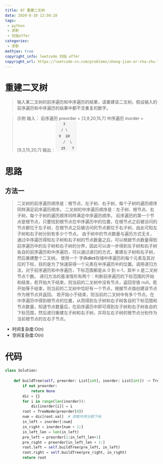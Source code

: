 ```yaml
---
title: 07 重建二叉树
data: 2020-8-10 12:50:18
tags:
 - python
 - 求职
 - 剑指offer
categories:
 - 求职
mathjax: true
copyright_info: leetcode 剑指 offer
copyright_url: https://leetcode-cn.com/problems/zhong-jian-er-cha-shu-lcof/
---
```


# 重建二叉树

> 输入某二叉树的前序遍历和中序遍历的结果，请重建该二叉树。假设输入的前序遍历和中序遍历的结果中都不含重复的数字。

>示例
>输入：
>前序遍历 preorder = [3,9,20,15,7]
  中序遍历 inorder = [9,3,15,20,7]
  输出：![enter description here](./images/tree_object.png)
  
  # 思路
  ## 方法一  
  > 二叉树的前序遍历顺序是：根节点、左子树、右子树，每个子树的遍历顺序同样满足前序遍历顺序。
二叉树的中序遍历顺序是：左子树、根节点、右子树，每个子树的遍历顺序同样满足中序遍历顺序。
前序遍历的第一个节点是根节点，只要找到根节点在中序遍历中的位置，在根节点之前被访问的节点都位于左子树，在根节点之后被访问的节点都位于右子树，由此可知左子树和右子树分别有多少个节点。
由于树中的节点数量与遍历方式无关，通过中序遍历得知左子树和右子树的节点数量之后，可以根据节点数量得到前序遍历中的左子树和右子树的分界，因此可以进一步得到左子树和右子树各自的前序遍历和中序遍历，可以通过递归的方式，重建左子树和右子树，然后重建整个二叉树。
使用一个 字典**dict**存储中序遍历的每个元素及其对应的下标，目的是为了快速获得一个元素在中序遍历中的位置。调用递归方法，对于前序遍历和中序遍历，下标范围都是从 0 到 n-1，其中 n 是二叉树节点个数。
递归方法的基准情形有两个：判断前序遍历的下标范围的开始和结束，若开始大于结束，则当前的二叉树中没有节点，返回空值 null。若开始等于结束，则当前的二叉树中恰好有一个节点，根据节点值创建该节点作为根节点并返回。
若开始小于结束，则当前的二叉树中有多个节点。在中序遍历中得到根节点的位置，从而得到左子树和右子树各自的下标范围和节点数量，知道节点数量后，在前序遍历中即可得到左子树和右子树各自的下标范围，然后递归重建左子树和右子树，并将左右子树的根节点分别作为当前根节点的左右子节点。

 - 时间复杂度:O(n)
 - 空间复杂度:O(n)

# 代码

``` python
class Solution:
    
    def buildTree(self, preorder: List[int], inorder: List[int]) -> TreeNode:
        if not preorder:
            return None
        dic = {}
        for i in range(len(inorder)):
            dic[inorder[i]] = i
        root = TreeNode(preorder[0])
        num = dic[root.val]  # 获取中序分割下标
        in_left = inorder[:num]
        in_right = inorder[num + 1:]
        in_left_len = len(in_left)
        pre_left = preorder[1:in_left_len+1]
        pre_right = preorder[in_left_len + 1:]
        root.left = self.buildTree(pre_left, in_left)
        root.right = self.buildTree(pre_right, in_right)
        return root
```

